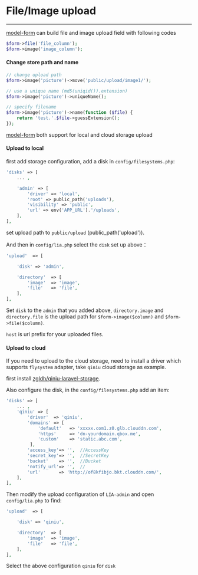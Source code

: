 # File/Image upload #
------------

[model-form](model_form/basic_usage.md) can build file and image upload field with following codes
```php
$form->file('file_column');
$form->image('image_column');
```
#### Change store path and name ####
```php
// change upload path
$form->image('picture')->move('public/upload/image1/');

// use a unique name (md5(uniqid()).extension)
$form->image('picture')->uniqueName();

// specify filename
$form->image('picture')->name(function ($file) {
    return 'test.'.$file->guessExtension();
});
```
[model-form](model_grid/basic_usage.md) both support for local and cloud storage upload

#### Upload to local ####
first add storage configuration, add a disk in `config/filesystems.php`:
```php
'disks' => [
    ... ,

    'admin' => [
        'driver' => 'local',
        'root' => public_path('uploads'),
        'visibility' => 'public',
        'url' => env('APP_URL').'/uploads',
    ],
],
```
set upload path to `public/upload` (public_path('upload')).

And then in `config/lia.php` select the `disk` set up above：
```php
'upload'  => [

    'disk' => 'admin',

    'directory'  => [
        'image'  => 'image',
        'file'   => 'file',
    ],
],
```
Set `disk` to the `admin` that you added above, `directory.image` and `directory.file` is the upload path for `$form->image($column)` and `$form->file($column)`.

`host` is url prefix for your uploaded files.

#### Upload to cloud ####
If you need to upload to the cloud storage, need to install a driver which supports `flysystem` adapter, take `qiniu` cloud storage as example.

first install [zgldh/qiniu-laravel-storage](https://github.com/zgldh/qiniu-laravel-storage).

Also configure the disk, in the `config/filesystems.php` add an item:
```php
'disks' => [
    ... ,
    'qiniu' => [
        'driver'  => 'qiniu',
        'domains' => [
            'default'   => 'xxxxx.com1.z0.glb.clouddn.com', 
            'https'     => 'dn-yourdomain.qbox.me',       
            'custom'    => 'static.abc.com',              
         ],
        'access_key'=> '',  //AccessKey
        'secret_key'=> '',  //SecretKey
        'bucket'    => '',  //Bucket
        'notify_url'=> '',  //
        'url'       => 'http://of8kfibjo.bkt.clouddn.com/',
    ],
],
```
Then modify the upload configuration of `LIA-admin` and open `config/lia.php` to find:
```php
'upload'  => [

    'disk' => 'qiniu',

    'directory'  => [
        'image'  => 'image',
        'file'   => 'file',
    ],
],
```
Select the above configuration `qiniu` for `disk`